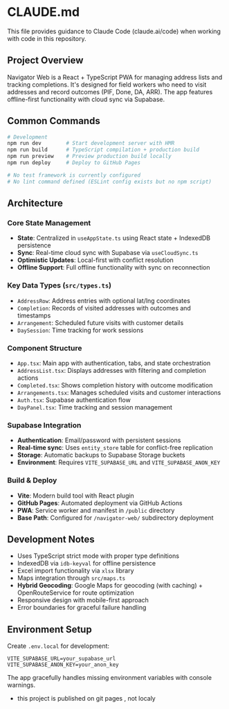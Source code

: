 # CLAUDE.md

This file provides guidance to Claude Code (claude.ai/code) when working with code in this repository.

## Project Overview

Navigator Web is a React + TypeScript PWA for managing address lists and tracking completions. It's designed for field workers who need to visit addresses and record outcomes (PIF, Done, DA, ARR). The app features offline-first functionality with cloud sync via Supabase.

## Common Commands

```bash
# Development
npm run dev        # Start development server with HMR
npm run build      # TypeScript compilation + production build
npm run preview    # Preview production build locally
npm run deploy     # Deploy to GitHub Pages

# No test framework is currently configured
# No lint command defined (ESLint config exists but no npm script)
```

## Architecture

### Core State Management
- **State**: Centralized in `useAppState.ts` using React state + IndexedDB persistence
- **Sync**: Real-time cloud sync with Supabase via `useCloudSync.ts`
- **Optimistic Updates**: Local-first with conflict resolution
- **Offline Support**: Full offline functionality with sync on reconnection

### Key Data Types (`src/types.ts`)
- `AddressRow`: Address entries with optional lat/lng coordinates
- `Completion`: Records of visited addresses with outcomes and timestamps
- `Arrangement`: Scheduled future visits with customer details
- `DaySession`: Time tracking for work sessions

### Component Structure
- `App.tsx`: Main app with authentication, tabs, and state orchestration
- `AddressList.tsx`: Displays addresses with filtering and completion actions
- `Completed.tsx`: Shows completion history with outcome modification
- `Arrangements.tsx`: Manages scheduled visits and customer interactions
- `Auth.tsx`: Supabase authentication flow
- `DayPanel.tsx`: Time tracking and session management

### Supabase Integration
- **Authentication**: Email/password with persistent sessions
- **Real-time sync**: Uses `entity_store` table for conflict-free replication
- **Storage**: Automatic backups to Supabase Storage buckets
- **Environment**: Requires `VITE_SUPABASE_URL` and `VITE_SUPABASE_ANON_KEY`

### Build & Deploy
- **Vite**: Modern build tool with React plugin
- **GitHub Pages**: Automated deployment via GitHub Actions
- **PWA**: Service worker and manifest in `/public` directory
- **Base Path**: Configured for `/navigator-web/` subdirectory deployment

## Development Notes

- Uses TypeScript strict mode with proper type definitions
- IndexedDB via `idb-keyval` for offline persistence
- Excel import functionality via `xlsx` library
- Maps integration through `src/maps.ts`
- **Hybrid Geocoding**: Google Maps for geocoding (with caching) + OpenRouteService for route optimization
- Responsive design with mobile-first approach
- Error boundaries for graceful failure handling

## Environment Setup

Create `.env.local` for development:
```
VITE_SUPABASE_URL=your_supabase_url
VITE_SUPABASE_ANON_KEY=your_anon_key
```

The app gracefully handles missing environment variables with console warnings.
- this project is published on git pages , not localy